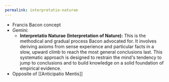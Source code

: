 ```yaml
---
permalink: interpretatio-naturae
---
```


- Francis Bacon concept
- Gemini:
	- **Interpretatio Naturae (Interpretation of Nature):** This is the methodical and gradual process Bacon advocated for. It involves deriving axioms from sense experience and particular facts in a slow, upward climb to reach the most general conclusions last. This systematic approach is designed to restrain the mind's tendency to jump to conclusions and to build knowledge on a solid foundation of empirical evidence.
- Opposite of [[Anticipatio Mentis]]